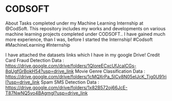 # CODSOFT
About Tasks completed under my Machine Learning Internship at @CodSoft. This repository includes my works and developments on various machine learning projects completed under CODSOFT.. I have gained much more experience, than I was, before I started the Internship! #Codsoft #MachineLearning #Internship

I have attached the datasets links which I have in my google Drive!
Credit Card Fraud Detection Data : https://drive.google.com/drive/folders/1QloreECxcUfJcalCGs-8qUgfGrBokH54?usp=drive_link
Movie Genre Classification Data : https://drive.google.com/drive/folders/1cMQXrPa_5lCv8N05eIJcK_Tjg0U91ril?usp=drive_link
Spam SMS Detection Data : https://drive.google.com/drive/folders/1x82B572oj66JcE-T87NwNQ5vo4BAgmgl?usp=drive_link

